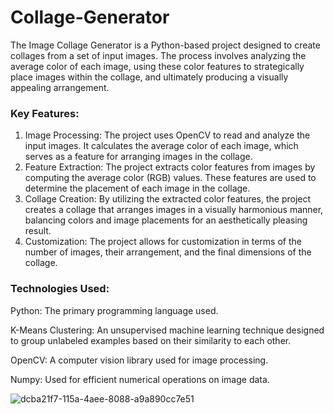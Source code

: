 # Collage-Generator
The Image Collage Generator is a Python-based project designed to create collages from a set of input images. The process involves analyzing the average color of each image, using these color features to strategically place images within the collage, and ultimately producing a visually appealing arrangement.

### Key Features:

1)  Image Processing: The project uses OpenCV to read and analyze the input images. It calculates the average color of each image, which serves as a feature for arranging images in the collage.
2)  Feature Extraction: The project extracts color features from images by computing the average color (RGB) values. These features are used to determine the placement of each image in the collage.
3)  Collage Creation: By utilizing the extracted color features, the project creates a collage that arranges images in a visually harmonious manner, balancing colors and image placements for an aesthetically pleasing result.
4)  Customization: The project allows for customization in terms of the number of images, their arrangement, and the final dimensions of the collage.

### Technologies Used:

Python: The primary programming language used.

K-Means Clustering: An unsupervised machine learning technique designed to group unlabeled examples based on their similarity to each other.

OpenCV: A computer vision library used for image processing.

Numpy: Used for efficient numerical operations on image data.

![dcba21f7-115a-4aee-8088-a9a890cc7e51](https://github.com/user-attachments/assets/c6d85f05-5398-499e-90c9-fa1093044f99)
